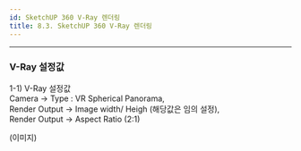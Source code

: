 ```yaml
---
id: SketchUP 360 V-Ray 렌더링
title: 8.3. SketchUP 360 V-Ray 렌더링
---
```


<hr />

### V-Ray 설정값 ###

1-1) V-Ray 설정값  
Camera -> Type : VR Spherical Panorama,   
Render Output -> Image width/ Heigh (해당값은 임의 설정),   
Render Output -> Aspect Ratio (2:1)

(이미지)
